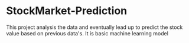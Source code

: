 # StockMarket-Prediction
This project analysis the data and eventually lead up to predict the stock value based on previous data's. It is basic machine learning model
